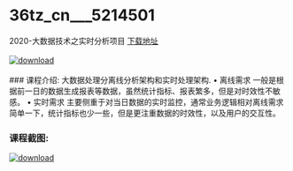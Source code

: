 # 36tz_cn___5214501
2020-大数据技术之实时分析项目
[下载地址](http://www.36tz.cn/article/5214501 "下载地址")
<br/></br>[![download](http://36tz.cn/muke_img/2020_07_1-68-300x196.png "下载地址")](http://www.36tz.cn/article/5214501 "下载地址")
<br/></br>### 课程介绍:
大数据处理分离线分析架构和实时处理架构.
• 离线需求
一般是根据前一日的数据生成报表等数据，虽然统计指标、报表繁多，但是对时效性不敏感。
• 实时需求
主要侧重于对当日数据的实时监控，通常业务逻辑相对离线需求简单一下，统计指标也少一些，但是更注重数据的时效性，以及用户的交互性。

### 课程截图:
[![download](http://36tz.cn/muke_img/2020_07_2-65.png "下载地址")](http://www.36tz.cn/article/5214501 "下载地址")
